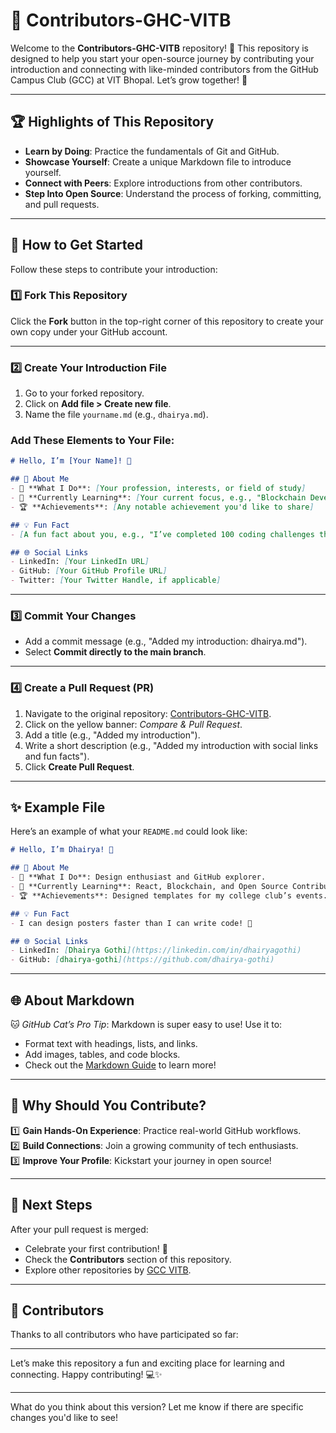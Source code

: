 

# 🌟 Contributors-GHC-VITB  

Welcome to the **Contributors-GHC-VITB** repository! 🎉 This repository is designed to help you start your open-source journey by contributing your introduction and connecting with like-minded contributors from the GitHub Campus Club (GCC) at VIT Bhopal. Let’s grow together! 🚀  

---

## 🏆 Highlights of This Repository  

- **Learn by Doing**: Practice the fundamentals of Git and GitHub.  
- **Showcase Yourself**: Create a unique Markdown file to introduce yourself.  
- **Connect with Peers**: Explore introductions from other contributors.  
- **Step Into Open Source**: Understand the process of forking, committing, and pull requests.  

---

## 📜 How to Get Started  

Follow these steps to contribute your introduction:  

### 1️⃣ Fork This Repository  
Click the **Fork** button in the top-right corner of this repository to create your own copy under your GitHub account.  

---

### 2️⃣ Create Your Introduction File  
1. Go to your forked repository.  
2. Click on **Add file > Create new file**.  
3. Name the file `yourname.md` (e.g., `dhairya.md`).  

### Add These Elements to Your File:  
```markdown
# Hello, I’m [Your Name]! 👋  

## 🌟 About Me  
- 🔭 **What I Do**: [Your profession, interests, or field of study]  
- 🌱 **Currently Learning**: [Your current focus, e.g., "Blockchain Development", "AI/ML", etc.]  
- 🏆 **Achievements**: [Any notable achievement you'd like to share]  

## 💡 Fun Fact  
- [A fun fact about you, e.g., "I’ve completed 100 coding challenges this year!"]  

## 🌐 Social Links  
- LinkedIn: [Your LinkedIn URL]  
- GitHub: [Your GitHub Profile URL]  
- Twitter: [Your Twitter Handle, if applicable]  
```  

---

### 3️⃣ Commit Your Changes  
- Add a commit message (e.g., "Added my introduction: dhairya.md").  
- Select **Commit directly to the main branch**.  

---

### 4️⃣ Create a Pull Request (PR)  
1. Navigate to the original repository: [Contributors-GHC-VITB](https://github.com/GCCvitb/Contributors-GHC-VITB).  
2. Click on the yellow banner: *Compare & Pull Request*.  
3. Add a title (e.g., "Added my introduction").  
4. Write a short description (e.g., "Added my introduction with social links and fun facts").  
5. Click **Create Pull Request**.  

---

## ✨ Example File  

Here’s an example of what your `README.md` could look like:  

```markdown
# Hello, I’m Dhairya! 🙌  

## 🌟 About Me  
- 🔭 **What I Do**: Design enthusiast and GitHub explorer.  
- 🌱 **Currently Learning**: React, Blockchain, and Open Source Contribution.  
- 🏆 **Achievements**: Designed templates for my college club’s events.  

## 💡 Fun Fact  
- I can design posters faster than I can write code! 🎨  

## 🌐 Social Links  
- LinkedIn: [Dhairya Gothi](https://linkedin.com/in/dhairyagothi)  
- GitHub: [dhairya-gothi](https://github.com/dhairya-gothi)  
```  

---

## 🌐 About Markdown  

🐱 *GitHub Cat’s Pro Tip*: Markdown is super easy to use! Use it to:  
- Format text with headings, lists, and links.  
- Add images, tables, and code blocks.  
- Check out the [Markdown Guide](https://www.markdownguide.org/) to learn more!  

---

## 🚀 Why Should You Contribute?  

1️⃣ **Gain Hands-On Experience**: Practice real-world GitHub workflows.  
2️⃣ **Build Connections**: Join a growing community of tech enthusiasts.  
3️⃣ **Improve Your Profile**: Kickstart your journey in open source!  

---

## 🎯 Next Steps  

After your pull request is merged:  
- Celebrate your first contribution! 🎉  
- Check the **Contributors** section of this repository.  
- Explore other repositories by [GCC VITB](https://github.com/GCCvitb).  

---

## 👥 Contributors  

Thanks to all contributors who have participated so far:  
<!-- Contributors' section will be updated dynamically with profile links -->  

---

Let’s make this repository a fun and exciting place for learning and connecting. Happy contributing! 💻✨  

--- 

What do you think about this version? Let me know if there are specific changes you'd like to see!

